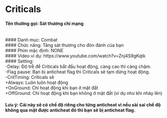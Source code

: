 # Criticals
#### Tên thường gọi: Sát thương chí mạng
</br>
#### Danh mục: Combat
</br>
#### Chức năng: Tăng sát thương cho đòn đánh của bạn
</br>
#### Phím mặc định: NONE
</br>
#### Video ví dụ: https://www.youtube.com/watch?v=Znj4S9gKqtk
</br>
#### Setting:
</br>
-Delay: Độ trễ để Criticals bắt đầu hoạt động, càng cao thì càng chậm.
</br>
-Flag pause: Bạn bị anticheat flag thì Criticals sẽ tạm dừng hoạt động.
</br>
-CritTiming: Criticals sẽ 
</br>
+Always: Luôn luôn hoạt động
</br>
+OnGround: Chỉ hoạt động khi bạn ở mặt đất
</br>
+OffGround: Chỉ hoạt động khi bạn không ở mặt đất (ví dụ như khi nhảy lên)
</br>

#### Lưu ý: Cái này sẽ có chế độ riêng cho từng anticheat vì nếu sài sai chế độ không qua mặt được anticheat đó thì bạn sẽ bị anticheat flag.
